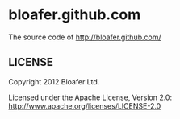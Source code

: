 bloafer.github.com
==================

The source code of http://bloafer.github.com/

LICENSE
-------

Copyright 2012 Bloafer Ltd.

Licensed under the Apache License, Version 2.0: http://www.apache.org/licenses/LICENSE-2.0
